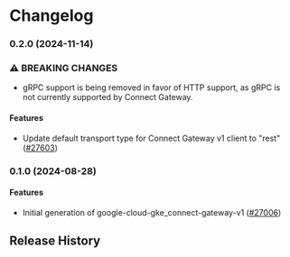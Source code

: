 # Changelog

### 0.2.0 (2024-11-14)

### ⚠ BREAKING CHANGES

* gRPC support is being removed in favor of HTTP support, as gRPC is not currently supported by Connect Gateway.

#### Features

* Update default transport type for Connect Gateway v1 client to "rest" ([#27603](https://github.com/googleapis/google-cloud-ruby/issues/27603)) 

### 0.1.0 (2024-08-28)

#### Features

* Initial generation of google-cloud-gke_connect-gateway-v1 ([#27006](https://github.com/googleapis/google-cloud-ruby/issues/27006)) 

## Release History
